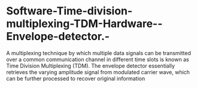# Software-Time-division-multiplexing-TDM-Hardware--Envelope-detector.-
A multiplexing technique by which multiple data signals can be transmitted over a common communication  channel in different time slots is known as Time Division Multiplexing (TDM). The envelope detector essentially retrieves the varying amplitude signal  from  modulated carrier wave, which can  be further processed to recover original information
